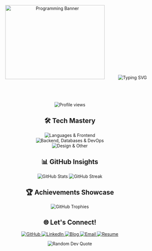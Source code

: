 <div align="center"> 
  <img src="https://img.freepik.com/free-vector/laptop-with-program-code-isometric-icon-software-development-programming-applications-dark-neon_39422-971.jpg?" 
  alt="Programming Banner" 
  style="width: 80%; height: auto; border-radius: 10px; object-fit: cover; max-height: 300px;" />

  <img src="https://readme-typing-svg.herokuapp.com?font=Fira+Code&size=32&duration=2800&pause=2000&color=10b981&center=true&vCenter=true&width=500&lines=--+Hi,I'm+Rahmat+Hidayatullah+%F0%9F%91%8B;Full+Stack+Developer+%F0%9F%9A%80;Tech+Enthusiast+%F0%9F%92%BB;Problem+Solver+%F0%9F%A7%A0" alt="Typing SVG" />
</div>


<p align="center">
  <img src="https://komarev.com/ghpvc/?username=erhahahaa&label=Profile%20views&color=0e75b6&style=for-the-badge" alt="Profile views" />
</p>

<h2 align="center">🛠️ Tech Mastery</h2>

<p align="center">
  <img src="https://skillicons.dev/icons?i=dart,go,kotlin,rust,ts,python,php,js,flutter,react,nextjs,svelte,tailwind" alt="Languages & Frontend" /><br>
  <img src="https://skillicons.dev/icons?i=nodejs,express,laravel,postgres,mongodb,mysql,sqlite,aws,docker,grafana,nginx,git" alt="Backend, Databases & DevOps" /><br>
  <img src="https://skillicons.dev/icons?i=figma,ps,ai,arduino,firebase,linux" alt="Design & Other" />
</p>

<h2 align="center">📊 GitHub Insights</h2>

<p align="center">
  <img src="https://github-readme-stats.vercel.app/api?username=erhahahaa&show_icons=true&theme=radical" alt="GitHub Stats" />
  <img src="https://github-readme-streak-stats.herokuapp.com/?user=erhahahaa&theme=radical" alt="GitHub Streak" />
</p>

<h2 align="center">🏆 Achievements Showcase</h2>

<p align="center">
  <img src="https://github-profile-trophy.vercel.app/?username=erhahahaa&theme=radical&row=2&column=4&margin-w=15&margin-h=15" alt="GitHub Trophies" />
</p>

<h2 align="center">🌐 Let's Connect!</h2>

<p align="center">
  <a href="https://github.com/erhahahaa" target="_blank">
    <img src="https://img.shields.io/badge/-GitHub-181717?style=for-the-badge&logo=github&logoColor=white" alt="GitHub" />
  </a>
  <a href="https://linkedin.com/in/rahmat-hidayatullah-513710116" target="_blank">
    <img src="https://img.shields.io/badge/-LinkedIn-0077B5?style=for-the-badge&logo=linkedin&logoColor=white" alt="LinkedIn" />
  </a>
  <a href="https://blog.zenta.dev/" target="_blank">
    <img src="https://img.shields.io/badge/-Blog-FF4088?style=for-the-badge&logo=hugo&logoColor=white" alt="Blog" />
  </a>
  <a href="mailto:rahmat@zenta.dev">
    <img src="https://img.shields.io/badge/-Email-D14836?style=for-the-badge&logo=gmail&logoColor=white" alt="Email" />
  </a>
  <a href="https://cv.zenta.dev/p/rahmat-hidayatullah" target="_blank">
    <img src="https://img.shields.io/badge/-Resume-4285F4?style=for-the-badge&logo=google-drive&logoColor=white" alt="Resume" />
  </a>
</p>

<div align="center">
  <img src="https://quotes-github-readme.vercel.app/api?type=horizontal&theme=radical" alt="Random Dev Quote" />
</div> 
